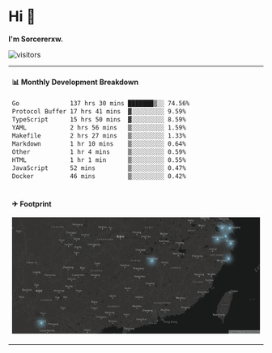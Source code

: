 # Hi 👋

**I'm Sorcererxw.**

![visitors](https://visitor-badge.glitch.me/badge?page_id=sorcererxw.sorcererx)

<table width="800px">
<tr>
<td valign="top" width="50%">

#### 📊 Monthly Development Breakdown

<!--START_SECTION:waka-->
```text
Go              137 hrs 30 mins ███████▒░░ 74.56%
Protocol Buffer 17 hrs 41 mins  ▓░░░░░░░░░ 9.59%
TypeScript      15 hrs 50 mins  ▓░░░░░░░░░ 8.59%
YAML            2 hrs 56 mins   ▒░░░░░░░░░ 1.59%
Makefile        2 hrs 27 mins   ▒░░░░░░░░░ 1.33%
Markdown        1 hr 10 mins    ▒░░░░░░░░░ 0.64%
Other           1 hr 4 mins     ▒░░░░░░░░░ 0.59%
HTML            1 hr 1 min      ▒░░░░░░░░░ 0.55%
JavaScript      52 mins         ▒░░░░░░░░░ 0.47%
Docker          46 mins         ▒░░░░░░░░░ 0.42%
```
<!--END_SECTION:waka-->

</tr>
<tr>
<td colspan="2">

#### ✈ Footprint

![footprint](./footprint.png)

</td>
</tr>
</table>


